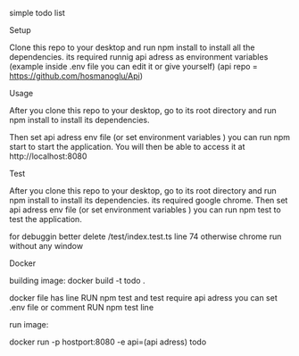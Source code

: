 simple todo list 

Setup

Clone this repo to your desktop and run npm install to install all the dependencies.
its required runnig api adress as environment variables (example inside .env file you can edit it or give yourself)
(api repo = https://github.com/hosmanoglu/Api)  

Usage 

After you clone this repo to your desktop, go to its root directory and run npm install to install its dependencies.

Then set api adress env file (or set environment variables )
you can run npm start to start the application. You will then be able to access it at http://localhost:8080

Test

After you clone this repo to your desktop, go to its root directory and run npm install to install its dependencies.
its required google chrome.
Then set api adress env file (or set environment variables )
you can run npm test to test the application.

for debuggin better delete /test/index.test.ts  line 74  otherwise chrome run without any window

Docker 

building image:  docker build -t todo .

docker file has line RUN npm test and test require api adress 
you can set .env file or comment RUN npm test line

run image:   

docker run  -p hostport:8080 -e api=(api adress) todo
